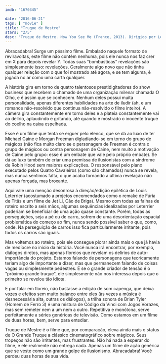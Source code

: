 ```yaml
---
imdb: "1670345"

date: "2016-06-21"
tags: [ "movie" ]
title: "Truque de Mestre"
stars: "2/5"
desc: "Truque de Mestre. Now You See Me (France, 2013). Dirigido por Louis Leterrier. Escrito por Ed Solomon, Boaz Yakin, Edward Ricourt, Boaz Yakin, Edward Ricourt. Com Jesse Eisenberg, Mark Ruffalo, Woody Harrelson, Isla Fisher, Dave Franco, Mélanie Laurent, Morgan Freeman, Michael Caine, Michael Kelly."
---
```

Abracadabra! Surge um péssimo filme. Embalado naquele formato de reviravoltas, este filme não contém nenhuma, pois ele nunca nos faz crer em X para depois revelar Y. Todas suas "bombásticas" revelações são simplesmente isso: revelações. Geralmente algo novo que não tinha qualquer relação com o que foi mostrado até agora, e se tem alguma, é jogada no ar como uma carta qualquer.

A história gira em torno de quatro talentosos prestidigitadores do show business que recebem o chamado de uma organização milenar chamada O Olho, e é assim que se conhecem. Nenhum deles possui muita personalidade, apenas diferentes habilidades na arte de iludir (ah, e um romance não-resolvido que continua não-resolvido o filme inteiro). A câmera gira constantemente em torno deles e a plateia constantemente vai ao delírio, aplaudindo e gritando, até quando é mostrado o inocente truque do coelho na caixa espelhada.

Esse é um filme que tenta se erguer pelo elenco, que se dá ao luxo de ter Michael Caine e Morgan Freeman digladiando-se em torno do grupo de mágicos (não fica muito claro se o personagem de Freeman é contra o grupo de mágicos ou contra personagem de Caine, nem muito a motivação de Caine pelo grupo: esse é um embate que vale pelo próprio embate). Se dá ao luxo também de criar uma premissa de ilusionistas com a síndrome de Robin Hood sem maiores explicações. O responsável pelo plano executado pelos Quatro Cavaleiros (como são chamados) nunca se revela, mas nunca sentimos falta, o que acaba tornando a última revelação não apenas forçada, mas broxante.

Aqui vale uma menção desonrosa à direção/edição epilética de Louis Leterrier (acostumado a projetos encomendados como o remake de Fúria de Titãs e um filme de Jet Li, Cão de Briga). Mesmo com todas as falhas de roteiro escrito a seis mãos, algumas sequências idealizadas por Leterrier poderiam se beneficiar de uma ação quase constante. Porém, todas as perseguições, seja a pé ou de carro, sofrem de uma desorientação espacial problemática do começo ao fim, nunca sendo possível saber o que, como, onde. Na perseguição de carros isso fica particularmente irritante, pois todos os carros são iguais.

Mas voltemos ao roteiro, pois ele consegue piorar ainda mais o que já havia de medíocre no início da história. Você nunca irá encontrar, por exemplo, diálogos diretos, mas apenas floreios que revelam os delírios de auto-importância do projeto. Estamos falando de personagens que teoricamente teriam algo de importante a dizer, mas que permanecem falando de coisas vagas ou simplesmente pedestres. E se o grande criador de tensão é o "próximo grande truque", ele simplesmente não nos interessa depois que o primeiro se revelou tão idiota.

E por falar em floreio, não bastasse a edição de som capenga, que deixa vozes e efeitos sem muito balanço entre eles (às vezes a música é desnecessária alta, outras os diálogos), a trilha sonora de Brian Tyler (Homem de Ferro 3) é uma mistura de Código da Vinci com Jogos Vorazes, mas sem remeter nem a um nem a outro. Repetitiva e monótona, serve perfeitamente a séries genéricas de televisão. Como estamos em um filme de duas horas, bem, serve para entediar.

Truque de Mestre é o filme que, por comparação, eleva ainda mais o status de O Grande Truque a clássico cinematográfico sobre mágicos. Seus tropeços não são irritantes, mas frustrantes. Não há nada a esperar do filme, e ele realmente não entrega nada. Apenas um filme de ação genérica que se veste como um grande golpe de ilusionismo. Abracadabra! Você perdeu duas horas de sua vida.
